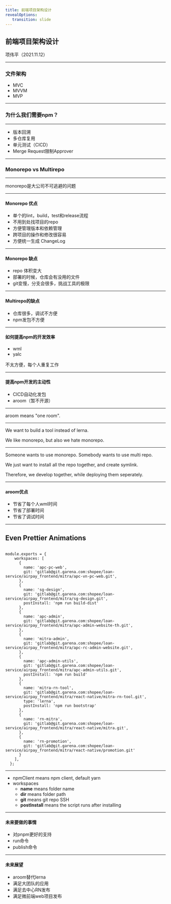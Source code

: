 ```yaml
---
title: 前端项目架构设计
revealOptions: 
   transition: slide
---
```


## 前端项目架构设计

项伟平（2021.11.12）

---

### 文件架构

- MVC
- MVVM
- MVP

---

### 为什么我们需要npm？

---

- 版本回溯
- 多仓库复用
- 单元测试（CICD）
- Merge Request限制Approver

---

### Monorepo vs Multirepo

---

monorepo是大公司不可逃避的问题

---

#### Monorepo 优点

- 单个的lint，build，test和release流程
- 不用到处找项目的repo
- 方便管理版本和依赖管理
- 跨项目的操作和修改很容易
- 方便统一生成 ChangeLog

---

#### Monorepo 缺点

- repo 体积变大
- 部署的时候，仓库会有没用的文件
- git变慢，分支会很多，挑战工具的极限

---

#### Multirepo的缺点

- 仓库很多，调试不方便
- npm发包不方便

---

#### 如何提高npm的开发效率

- wml
- yalc

不太方便，每个人重复工作

---

#### 提高npm开发的主动性

- CICD自动化发包
- aroom（暂不开源）

---

aroom means "one room".

---

We want to build a tool instead of lerna. 

We like monorepo, but also we hate monorepo.

---

Someone wants to use monorepo. Somebody wants to use multi repo. 

We just want to install all the repo together, and create symlink. 

Therefore, we develop together, while deploying them seperately.

---

#### aroom优点

- 节省了每个人wml时间
- 节省了部署时间
- 节省了调试时间

---
<!-- .slide: data-auto-animate -->

<h2 data-id="code-title">Even Prettier Animations</h2>
<pre data-id="code-animation"><code class="hljs" data-trim data-line-numbers="|3-6|7-11|25-30|">
module.exports = {
    workspaces: [
      {
        name: 'apc-pc-web',
        git: 'gitlab@git.garena.com:shopee/loan-service/airpay_frontend/mitra/apc-vn-pc-web.git',
      },
      {
        name: 'sg-design',
        git: 'gitlab@git.garena.com:shopee/loan-service/airpay_frontend/mitra/sg-design.git',
        postInstall: 'npm run build-dist'
      },
      {
        name: 'apc-admin',
        git: 'gitlab@git.garena.com:shopee/loan-service/airpay_frontend/mitra/apc-admin-website-th.git',
      },
      {
        name: 'mitra-admin',
        git: 'gitlab@git.garena.com:shopee/loan-service/airpay_frontend/mitra/apc-rc-admin-website.git',
      },
      {
        name: 'apc-admin-utils',
        git: 'gitlab@git.garena.com:shopee/loan-service/airpay_frontend/mitra/apc-admin-utils.git',
        postInstall: 'npm run build'
      },
      {
        name: 'mitra-rn-tool',
        git: 'gitlab@git.garena.com:shopee/loan-service/airpay_frontend/mitra/react-native/mitra-rn-tool.git',
        type: 'lerna',
        postInstall: 'npm run bootstrap'
      },
      {
        name: 'rn-mitra',
        git: 'gitlab@git.garena.com:shopee/loan-service/airpay_frontend/mitra/react-native/mitra.git',
      },
      {
        name: 'rn-promotion',
        git: 'gitlab@git.garena.com:shopee/loan-service/airpay_frontend/mitra/react-native/promotion.git'
      }
    ],
  };
</code></pre>

---

- npmClient means npm client, default yarn
- workspaces
  - **name** means folder name
  - **dir** means folder path
  - **git** means git repo SSH
  - **postInstall** means the script runs after installing

---

#### 未来要做的事情

- 对pnpm更好的支持
- run命令
- publish命令
  
---

#### 未来展望

- aroom替代lerna
- 满足大团队的应用
- 满足去中心RN发布
- 满足微前端web项目发布